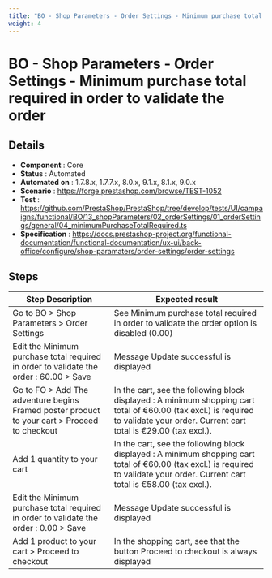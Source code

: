 ```yaml
---
title: "BO - Shop Parameters - Order Settings - Minimum purchase total required in order to validate the order"
weight: 4
---
```


# BO - Shop Parameters - Order Settings - Minimum purchase total required in order to validate the order
## Details
* **Component** : Core
* **Status** : Automated
* **Automated on** : 1.7.8.x, 1.7.7.x, 8.0.x, 9.1.x, 8.1.x, 9.0.x
* **Scenario** : https://forge.prestashop.com/browse/TEST-1052
* **Test** : https://github.com/PrestaShop/PrestaShop/tree/develop/tests/UI/campaigns/functional/BO/13_shopParameters/02_orderSettings/01_orderSettings/general/04_minimumPurchaseTotalRequired.ts
* **Specification** : https://docs.prestashop-project.org/functional-documentation/functional-documentation/ux-ui/back-office/configure/shop-paramaters/order-settings/order-settings

## Steps
| Step Description | Expected result |
| ----- | ----- |
| Go to BO > Shop Parameters > Order Settings | See Minimum purchase total required in order to validate the order option is disabled (0.00) |
| Edit the Minimum purchase total required in order to validate the order : 60.00 > Save | Message Update successful is displayed |
| Go to FO > Add The adventure begins Framed poster product to your cart > Proceed to checkout | In the cart, see the following block displayed : A minimum shopping cart total of €60.00 (tax excl.) is required to validate your order. Current cart total is €29.00 (tax excl.). |
| Add 1 quantity to your cart | In the cart, see the following block displayed : A minimum shopping cart total of €60.00 (tax excl.) is required to validate your order. Current cart total is €58.00 (tax excl.). |
| Edit the Minimum purchase total required in order to validate the order : 0.00 > Save | Message Update successful is displayed |
| Add 1 product to your cart > Proceed to checkout | In the shopping cart, see that the button Proceed to checkout is always displayed |
